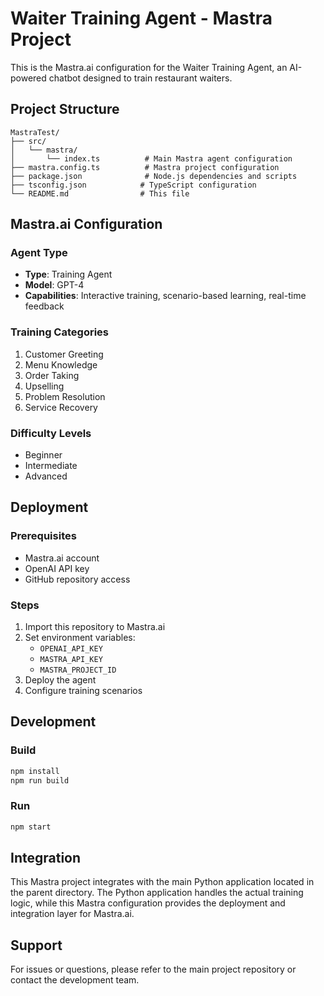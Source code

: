 # Waiter Training Agent - Mastra Project

This is the Mastra.ai configuration for the Waiter Training Agent, an AI-powered chatbot designed to train restaurant waiters.

## Project Structure

```
MastraTest/
├── src/
│   └── mastra/
│       └── index.ts          # Main Mastra agent configuration
├── mastra.config.ts          # Mastra project configuration
├── package.json              # Node.js dependencies and scripts
├── tsconfig.json            # TypeScript configuration
└── README.md                # This file
```

## Mastra.ai Configuration

### Agent Type
- **Type**: Training Agent
- **Model**: GPT-4
- **Capabilities**: Interactive training, scenario-based learning, real-time feedback

### Training Categories
1. Customer Greeting
2. Menu Knowledge
3. Order Taking
4. Upselling
5. Problem Resolution
6. Service Recovery

### Difficulty Levels
- Beginner
- Intermediate
- Advanced

## Deployment

### Prerequisites
- Mastra.ai account
- OpenAI API key
- GitHub repository access

### Steps
1. Import this repository to Mastra.ai
2. Set environment variables:
   - `OPENAI_API_KEY`
   - `MASTRA_API_KEY`
   - `MASTRA_PROJECT_ID`
3. Deploy the agent
4. Configure training scenarios

## Development

### Build
```bash
npm install
npm run build
```

### Run
```bash
npm start
```

## Integration

This Mastra project integrates with the main Python application located in the parent directory. The Python application handles the actual training logic, while this Mastra configuration provides the deployment and integration layer for Mastra.ai.

## Support

For issues or questions, please refer to the main project repository or contact the development team.